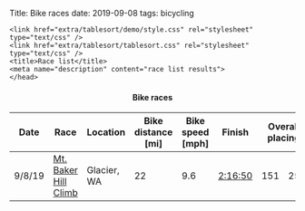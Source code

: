 Title: Bike races
date: 2019-09-08
tags: bicycling

<html xmlns="http://www.w3.org/1999/xhtml" xml:lang="en" lang="en">
    <head>
    <script type="text/javascript" src="extra/tablesort/src/tablesort.js"></script>
    <script src='extra/tablesort/src/sorts/tablesort.number.js'></script>
    <script src='extra/tablesort/src/sorts/tablesort.date.js'></script>

    <link href="extra/tablesort/demo/style.css" rel="stylesheet" type="text/css" />
    <link href="extra/tablesort/tablesort.css" rel="stylesheet" type="text/css" />
    <title>Race list</title>
    <meta name="description" content="race list results">
    </head>
<body>

<h4 align=center> Bike races </h4>
<table id="biketable" cellspacing=1 class="sort">
    <thead>
        <tr>
            <th data-sort-method="date"> Date </th>
            <th> Race </th>
            <th> Location  </th>
            <th data-sort-method="number"> Bike distance [mi] </th>
            <th data-sort-method="number"> Bike speed [mph]  </th>
            <th> Finish </th>
            <th data-sort-method="number" colspan=2> Overall placing  </th>
            <th data-sort-method="number" colspan=3> Division placing </th>
        </tr>
    </thead>
    <tbody>
        <tr>
            <td> 9/8/19 </td>
            <td> <a href="https://bakerhillclimb.com/">Mt. Baker Hill Climb</a> </td>
            <td> Glacier, WA</td>
            <td> 22 </td>
            <td> 9.6 </td>
            <td><a href="https://www.strava.com/activities/2691627211" target="_blank">2:16:50</a></td>
            <td> 151</td><td> 258</td>
            <td> 33</td><td> 45</td><td>M 30-39</td>
        </tr>
    </tbody>
</table>

<script>
  new Tablesort(document.getElementById('biketable'));
</script>

</body>
</html>